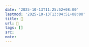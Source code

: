 ```yaml
---
date: '2025-10-13T11:25:52+08:00'
lastmod: '2025-10-13T13:04:51+08:00'
title: 󰊭
url: 󰊭
tags: []
src:
note:
---
```

